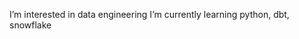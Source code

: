 I’m interested in data engineering
I’m currently learning python, dbt, snowflake


<!---
demuddlers/demuddlers is a ✨ special ✨ repository because its `README.md` (this file) appears on your GitHub profile.
You can click the Preview link to take a look at your changes.
--->
